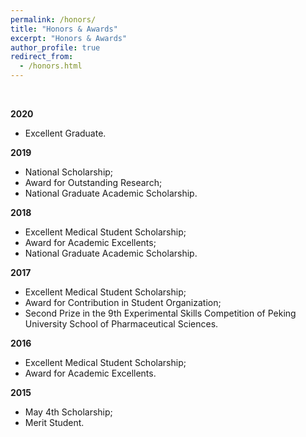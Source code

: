 ```yaml
---
permalink: /honors/
title: "Honors & Awards"
excerpt: "Honors & Awards"
author_profile: true
redirect_from: 
  - /honors.html
---
```

<br>

**2020**

- Excellent Graduate.

**2019**

- National Scholarship;
- Award for Outstanding Research;
- National Graduate Academic Scholarship.

**2018**

- Excellent Medical Student Scholarship;
- Award for Academic Excellents;
- National Graduate Academic Scholarship.

**2017**

- Excellent Medical Student Scholarship;
- Award for Contribution in Student Organization;
- Second Prize in the 9th Experimental Skills Competition of Peking University School of Pharmaceutical Sciences.

**2016**

- Excellent Medical Student Scholarship;
- Award for Academic Excellents.

**2015**

- May 4th Scholarship;
- Merit Student.
